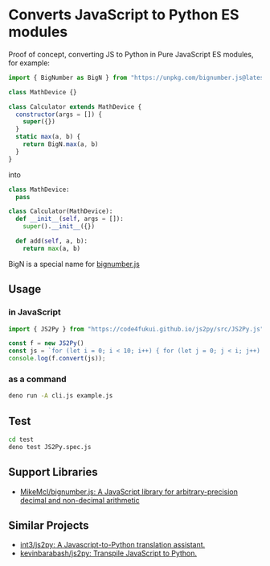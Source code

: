 # Converts JavaScript to Python ES modules

Proof of concept, converting JS to Python in Pure JavaScript ES modules, for example:

```js
import { BigNumber as BigN } from "https://unpkg.com/bignumber.js@latest/bignumber.mjs";

class MathDevice {}

class Calculator extends MathDevice {
  constructor(args = []) {
    super({})
  }
  static max(a, b) {
    return BigN.max(a, b)
  }
}
```

into 

```py
class MathDevice:
  pass

class Calculator(MathDevice):
  def __init__(self, args = []):
    super().__init__({})

  def add(self, a, b):
    return max(a, b)
```
BigN is a special name for [bignumber.js](https://github.com/MikeMcl/bignumber.js)

## Usage

### in JavaScript

```js
import { JS2Py } from "https://code4fukui.github.io/js2py/src/JS2Py.js";

const f = new JS2Py()
const js = `for (let i = 0; i < 10; i++) { for (let j = 0; j < i; j++) { i + j }}`;
console.log(f.convert(js));
```

### as a command

```sh
deno run -A cli.js example.js
```

## Test

```sh
cd test
deno test JS2Py.spec.js 
```

## Support Libraries

- [MikeMcl/bignumber.js: A JavaScript library for arbitrary-precision decimal and non-decimal arithmetic](https://github.com/MikeMcl/bignumber.js)

## Similar Projects

- [int3/js2py: A Javascript-to-Python translation assistant.](https://github.com/int3/js2py)
- [kevinbarabash/js2py: Transpile JavaScript to Python.](https://github.com/kevinbarabash/js2py)
